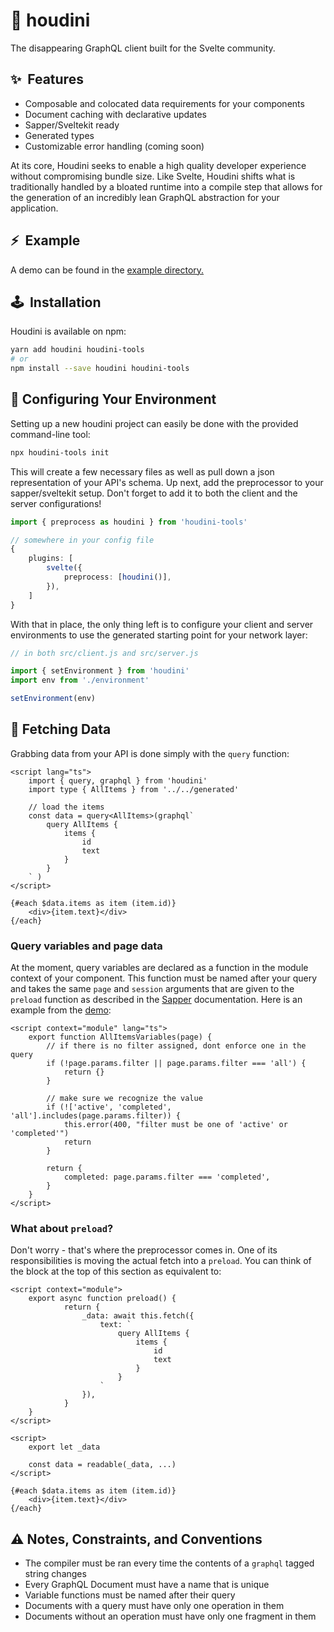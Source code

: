 # 🎩 houdini

The disappearing GraphQL client built for the Svelte community.

## ✨&nbsp;&nbsp;Features

-   Composable and colocated data requirements for your components
-   Document caching with declarative updates
-   Sapper/Sveltekit ready
-   Generated types
-   Customizable error handling (coming soon)

At its core, Houdini seeks to enable a high quality developer experience
without compromising bundle size. Like Svelte, Houdini shifts what is
traditionally handled by a bloated runtime into a compile step that allows
for the generation of an incredibly lean GraphQL abstraction for your application.

## ⚡&nbsp;&nbsp;Example

A demo can be found in the <a href='./example'>example directory.</a>

## 🕹️&nbsp;&nbsp;Installation

Houdini is available on npm:

```sh
yarn add houdini houdini-tools
# or
npm install --save houdini houdini-tools
```

## 🔧 Configuring Your Environment

Setting up a new houdini project can easily be done with the provided command-line tool:

```sh
npx houdini-tools init
```

This will create a few necessary files as well as pull down a json representation of
your API's schema. Up next, add the preprocessor to your sapper/sveltekit setup. Don't
forget to add it to both the client and the server configurations!

```typescript
import { preprocess as houdini } from 'houdini-tools'

// somewhere in your config file
{
    plugins: [
        svelte({
            preprocess: [houdini()],
        }),
    ]
}
```

With that in place, the only thing left is to configure your client and server environments
to use the generated starting point for your network layer:

```typescript
// in both src/client.js and src/server.js

import { setEnvironment } from 'houdini'
import env from './environment'

setEnvironment(env)
```

## 🚀 Fetching Data
 
Grabbing data from your API is done simply with the `query` function:

```svelte
<script lang="ts">
    import { query, graphql } from 'houdini'
    import type { AllItems } from '../../generated'

    // load the items
    const data = query<AllItems>(graphql`
        query AllItems {
            items {
                id
                text
            }
        }
    ` )
</script>

{#each $data.items as item (item.id)}
    <div>{item.text}</div>
{/each}

```

### Query variables and page data

At the moment, query variables are declared as a function in the module context of your component.
This function must be named after your query and takes the same `page` and `session` arguments
that are given to the `preload` function as described in the [Sapper](https://sapper.svelte.dev/docs#Pages) 
documentation. Here is an example from the [demo](./example):

```svelte
<script context="module" lang="ts">
    export function AllItemsVariables(page) {
        // if there is no filter assigned, dont enforce one in the query
        if (!page.params.filter || page.params.filter === 'all') {
            return {}
        }

        // make sure we recognize the value
        if (!['active', 'completed', 'all'].includes(page.params.filter)) {
            this.error(400, "filter must be one of 'active' or 'completed'")
            return
        }

        return {
            completed: page.params.filter === 'completed',
        }
    }
</script>
```





### What about `preload`?

Don't worry - that's where the preprocessor comes in. One of its responsibilities is moving the actual 
fetch into a `preload`. You can think of the block at the top of this section as equivalent to:

```svelte
<script context="module">
    export async function preload() {
            return {
                _data: await this.fetch({
                    text: `
                        query AllItems {
                            items {
                                id
                                text
                            }
                        }
                    ` 
                }),
            }
	}
</script>

<script>
    export let _data

    const data = readable(_data, ...)
</script>

{#each $data.items as item (item.id)}
    <div>{item.text}</div>
{/each}
```

## ⚠️ Notes, Constraints, and Conventions
- The compiler must be ran every time the contents of a `graphql` tagged string changes
- Every GraphQL Document must have a name that is unique
- Variable functions must be named after their query
- Documents with a query must have only one operation in them
- Documents without an operation must have only one fragment in them
